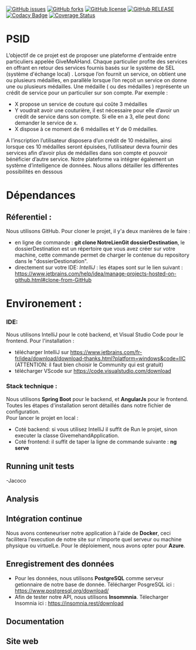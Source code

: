 

<a href="https://github.com/SidibeYoro/PSID/issues"><img alt="GitHub issues" src="https://img.shields.io/github/issues/SidibeYoro/PSID"></a>
<a href="https://github.com/SidibeYoro/PSID/network"><img alt="GitHub forks" src="https://img.shields.io/github/forks/SidibeYoro/PSID"></a>
<a href="https://github.com/SidibeYoro/PSID"><img alt="GitHub license" src="https://img.shields.io/badge/licence-Apache%202.0-brightgreen"></a>
<a href="https://github.com/SidibeYoro/PSID"><img alt="GitHub RELEASE" src="https://img.shields.io/badge/release-v3-blue"></a>
[![Codacy Badge](https://app.codacy.com/project/badge/Grade/50fb7bb16ec242fa91744440e90cd639)](https://www.codacy.com/gh/SidibeYoro/PSID/dashboard?utm_source=github.com&amp;utm_medium=referral&amp;utm_content=SidibeYoro/PSID&amp;utm_campaign=Badge_Grade)
[![Coverage Status](https://coveralls.io/repos/github/SidibeYoro/PSID/badge.svg?branch=main)](https://coveralls.io/github/SidibeYoro/PSID?branch=main)


# PSID

L’objectif de ce projet est de proposer une plateforme d'entraide entre particuliers appelée GiveMeAHand. Chaque particulier profite des services en offrant en retour des services fournis basés sur le système de SEL (système d'échange local) .
Lorsque l’on fournit un service, on obtient une ou plusieurs médailles, en parallèle lorsque l’on reçoit un service on donne une ou plusieurs médailles.
Une médaille ( ou des médailles ) représente un crédit de service pour un particulier sur son compte.
Par exemple :
- X propose un service de couture qui coûte 3 médailles
- Y voudrait avoir une couturière, il est nécessaire pour elle d’avoir un crédit de service dans son compte. Si elle en a 3, elle peut donc demander le service de x.
- X dispose à ce moment de 6 médailles et Y de 0 médailles.

A l’inscription l’utilisateur disposera d’un crédit de 10 médailles, ainsi lorsque ces 10 médailles seront épuisées, l’utilisateur devra fournir des services afin d’avoir plus de médailles dans son compte et pouvoir bénéficier d’autre service.
Notre plateforme va intégrer également un système d’intelligence de données. Nous allons détailler les différentes possibilités en dessous

# Dépendances 

## Réferentiel :
Nous utilisons GitHub.
Pour cloner le projet, il y'a deux manières de le faire : 
- en ligne de commande : **git clone NotreLienGit dossierDestination**, le dossierDestination est un répertoire que vous avez créer sur votre machine, cette commande permet de charger le contenue du repository dans le "dossierDestionation".
- directement sur votre IDE: 
*IntelliJ* : les étapes sont sur le lien suivant : https://www.jetbrains.com/help/idea/manage-projects-hosted-on-github.html#clone-from-GitHub

# Environement : 
### IDE: 
Nous utilisons IntelliJ pour le coté backend, et Visual Studio Code pour le frontend. 
Pour l'installation :
- télécharger IntelliJ sur https://www.jetbrains.com/fr-fr/idea/download/download-thanks.html?platform=windows&code=IIC (ATTENTION: il faut bien choisir le Community qui est gratuit)
- télécharger VScode sur https://code.visualstudio.com/download
### Stack technique : 
Nous utilisons **Spring Boot** pour le backend, et **AngularJs** pour le frontend.
Toutes les étapes d'installation seront détaillés dans notre fichier de configuration.  
Pour lancer le projet en local :
- Coté backend: si vous utilisez IntelliJ il suffit de Run le projet, sinon executer la classe GivemehandApplication. 
- Coté frontend: il suffit de taper la ligne de commande suivante : **ng serve**
## Running unit tests
-Jacoco

## Analysis
## Intégration continue
Nous avons conteneuriser notre application à l'aide de **Docker**, ceci facilitera l'execution de notre site sur n'importe quel serveur ou machine physique ou virtuelLe.
Pour le déploiement, nous avons opter pour **Azure**. 

## Enregistrement des données
- Pour les données, nous utilisons **PostgreSQL** comme serveur getionnaire de notre base de donnée.
Télécharger PosgreSQL ici : https://www.postgresql.org/download/                                                                                                            
- Afin de tester notre API, nous utilisons **Insommnia**.
Télecharger  Insomnia ici : https://insomnia.rest/download

## Documentation
## Site web 




